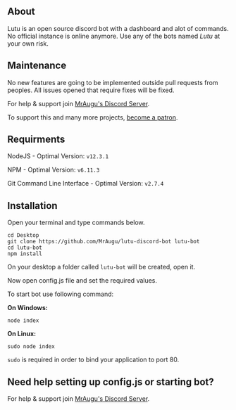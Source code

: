 ## About
Lutu is an open source discord bot with a dashboard and alot of commands. No official instance is online anymore. Use any of the bots named *Lutu* at your own risk.

## Maintenance
No new features are going to be implemented outside pull requests from peoples. All issues opened that require fixes will be fixed.

For help & support join [MrAugu's Discord Server](https://discord.gg/rk7cVyk).

To support this and many more projects, [become a patron](https://www.patreon.com/mraugu).

## Requirments
NodeJS - Optimal Version: `v12.3.1`

NPM - Optimal Version: `v6.11.3`

Git Command Line Interface - Optimal Version: `v2.7.4`

## Installation
Open your terminal and type commands below.
```
cd Desktop
git clone https://github.com/MrAugu/lutu-discord-bot lutu-bot
cd lutu-bot
npm install
```
On your desktop a folder called `lutu-bot` will be created, open it.

Now open config.js file and set the required values.

To start bot use following command:

**On Windows:**
```
node index
```
**On Linux:**
```
sudo node index
```
`sudo` is required in order to bind your application to port 80.

## Need help setting up config.js or starting bot?
For help & support join [MrAugu's Discord Server](https://discord.gg/rk7cVyk).
